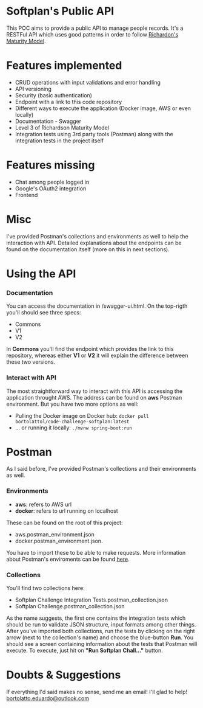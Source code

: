 # Softplan's Public API

This POC aims to provide a public API to manage people records. It's a RESTFul API which uses good patterns in order to
follow [Richardon's Maturity Model](https://martinfowler.com/articles/richardsonMaturityModel.html).  

# Features implemented
* CRUD operations with input validations and error handling
* API versioning
* Security (basic authentication)
* Endpoint with a link to this code repository
* Different ways to execute the application (Docker image, AWS or even locally)
* Documentation - Swagger
* Level 3 of Richardson Maturity Model
* Integration tests using 3rd party tools (Postman) along with the integration
  tests in the project itself

# Features missing
* Chat among people logged in
* Google's OAuth2 integration
* Frontend

# Misc
I've provided Postman's collections and environments as well to help the interaction
with API. Detailed explanations about the endpoints can be found on the 
documentation itself (more on this in next sections).

# Using the API
### Documentation
You can access the documentation in /swagger-ui.html.
On the top-rigth you'll should see three specs:
* Commons
* V1
* V2

In **Commons** you'll find the endpoint which provides the link to this repository,
whereas either **V1** or **V2** it will explain the difference between these two versions.

### Interact with API
The most straightforward way to interact with this API is accessing the
application throught AWS. The address can be found on **aws** Postman environment.
But you have two more options as well:
* Pulling the Docker image on Docker hub: ```docker pull bortolattol/code-challenge-softplan:latest```
* ... or running it locally: ```./mvnw spring-boot:run```

# Postman
As I said before, I've provided Postman's collections and their environments as well.
### Environments
* **aws**: refers to AWS url
* **docker**: refers to url running on localhost

These can be found on the root of this project:
* aws.postman_environment.json
* docker.postman_environment.json.

You have to import these to be able to make requests.
More information about Postman's enviroments can be found [here](https://learning.postman.com/docs/sending-requests/managing-environments/).

### Collections
You'll find two collections here:
* Softplan Challenge Integration Tests.postman_collection.json
* Softplan Challenge.postman_collection.json

As the name suggests, the first one contains the integration tests which should be run to
validate JSON structure, input formats among other things.
After you've imported both collections, run the tests by clicking on the right arrow
(next to the collection's name) and choose the blue-button **Run**.
You should see a screen containing information about the tests that Postman will execute.
To execute, just hit on **"Run Softplan Chall..."** button.

# Doubts & Suggestions
If everything I'd said makes no sense, send me an email! I'll glad to help! 
bortolatto.eduardo@outlook.com